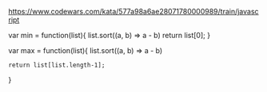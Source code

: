 <https://www.codewars.com/kata/577a98a6ae28071780000989/train/javascript>

var min = function(list){
list.sort((a, b) => a - b)
    return list[0];
}

var max = function(list){
  list.sort((a, b) => a - b)
    
    return list[list.length-1];
}
